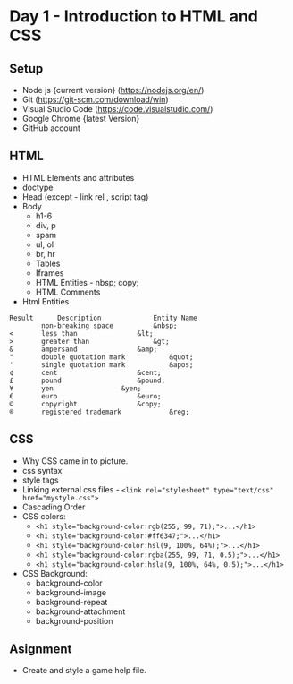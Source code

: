 # Day 1 - Introduction to HTML and CSS

## Setup
- Node js {current version} (https://nodejs.org/en/)
- Git (https://git-scm.com/download/win)
- Visual Studio Code (https://code.visualstudio.com/)
- Google Chrome {latest Version}
- GitHub account

## HTML
- HTML Elements and attributes
- doctype
- Head (except - link rel , script tag)
- Body
    * h1-6
    * div, p
    * spam
    * ul, ol
    * br, hr
    * Tables
    * Iframes
    * HTML Entities - nbsp; copy;
    * HTML Comments
- Html Entities
```
Result      Description             Entity Name
        non-breaking space          &nbsp;
<       less than               &lt;
>       greater than                &gt;
&       ampersand               &amp;
"       double quotation mark           &quot;
'       single quotation mark           &apos;
¢       cent                    &cent;
£       pound                   &pound;
¥       yen                 &yen;
€       euro                    &euro;
©       copyright               &copy;
®       registered trademark            &reg;
```


## CSS
- Why CSS came in to picture.
- css syntax
- style tags
- Linking external css files - `<link rel="stylesheet" type="text/css" href="mystyle.css">`
- Cascading Order
- CSS colors:
    * `<h1 style="background-color:rgb(255, 99, 71);">...</h1>`
    * `<h1 style="background-color:#ff6347;">...</h1>`
    * `<h1 style="background-color:hsl(9, 100%, 64%);">...</h1>`
    * `<h1 style="background-color:rgba(255, 99, 71, 0.5);">...</h1>`
    * `<h1 style="background-color:hsla(9, 100%, 64%, 0.5);">...</h1>`
- CSS Background:
    * background-color
    * background-image
    * background-repeat
    * background-attachment
    * background-position

## Asignment
- Create and style a game help file.